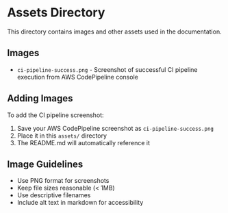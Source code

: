 # Assets Directory

This directory contains images and other assets used in the documentation.

## Images

- `ci-pipeline-success.png` - Screenshot of successful CI pipeline execution from AWS CodePipeline console

## Adding Images

To add the CI pipeline screenshot:

1. Save your AWS CodePipeline screenshot as `ci-pipeline-success.png`
2. Place it in this `assets/` directory
3. The README.md will automatically reference it

## Image Guidelines

- Use PNG format for screenshots
- Keep file sizes reasonable (< 1MB)
- Use descriptive filenames
- Include alt text in markdown for accessibility
